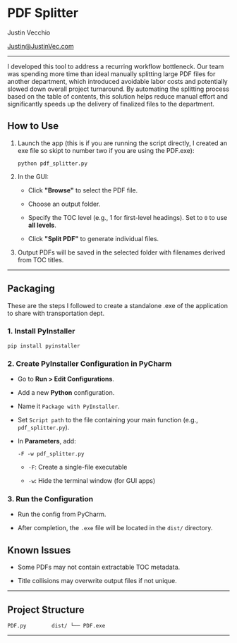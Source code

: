 PDF Splitter
===================
Justin Vecchio

Justin@JustinVec.com

----------

I developed this tool to address a recurring workflow bottleneck. Our team was spending more time than ideal manually splitting large PDF files for another department, which introduced avoidable labor costs and potentially slowed down overall project turnaround. By automating the splitting process based on the table of contents, this solution helps reduce manual effort and significantly speeds up the delivery of finalized files to the department.


How to Use
-------------

1.  Launch the app (this is if you are running the script directly, I created an exe file so skipt to number two if you are using the PDF.exe):

    `python pdf_splitter.py`

2.  In the GUI:

    -   Click **"Browse"** to select the PDF file.

    -   Choose an output folder.

    -   Specify the TOC level (e.g., 1 for first-level headings). Set to `0` to use **all levels**.

    -   Click **"Split PDF"** to generate individual files.

3.  Output PDFs will be saved in the selected folder with filenames derived from TOC titles.

* * * * *

Packaging
-------------------------------------------

These are the steps I followed to create a standalone .exe of the application to share with transportation dept.

### 1\. Install PyInstaller

`pip install pyinstaller`

### 2\. Create PyInstaller Configuration in PyCharm

-   Go to **Run > Edit Configurations**.

-   Add a new **Python** configuration.

-   Name it `Package with PyInstaller`.

-   Set `Script path` to the file containing your main function (e.g., `pdf_splitter.py`).

-   In **Parameters**, add:

    `-F -w pdf_splitter.py`

    -   `-F`: Create a single-file executable

    -   `-w`: Hide the terminal window (for GUI apps)

### 3\. Run the Configuration

-   Run the config from PyCharm.

-   After completion, the `.exe` file will be located in the `dist/` directory.


Known Issues
---------------

-   Some PDFs may not contain extractable TOC metadata.

-   Title collisions may overwrite output files if not unique.

* * * * *

Project Structure
--------------------
`PDF.py       
dist/
└── PDF.exe`

* * * * *

